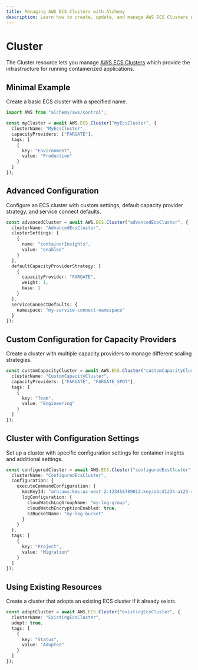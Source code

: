 ```yaml
---
title: Managing AWS ECS Clusters with Alchemy
description: Learn how to create, update, and manage AWS ECS Clusters using Alchemy Cloud Control.
---
```


# Cluster

The Cluster resource lets you manage [AWS ECS Clusters](https://docs.aws.amazon.com/ecs/latest/userguide/) which provide the infrastructure for running containerized applications.

## Minimal Example

Create a basic ECS cluster with a specified name.

```ts
import AWS from "alchemy/aws/control";

const myCluster = await AWS.ECS.Cluster("myEcsCluster", {
  clusterName: "MyEcsCluster",
  capacityProviders: ["FARGATE"],
  tags: [
    {
      key: "Environment",
      value: "Production"
    }
  ]
});
```

## Advanced Configuration

Configure an ECS cluster with custom settings, default capacity provider strategy, and service connect defaults.

```ts
const advancedCluster = await AWS.ECS.Cluster("advancedEcsCluster", {
  clusterName: "AdvancedEcsCluster",
  clusterSettings: [
    {
      name: "containerInsights",
      value: "enabled"
    }
  ],
  defaultCapacityProviderStrategy: [
    {
      capacityProvider: "FARGATE",
      weight: 1,
      base: 1
    }
  ],
  serviceConnectDefaults: {
    namespace: "my-service-connect-namespace"
  }
});
```

## Custom Configuration for Capacity Providers

Create a cluster with multiple capacity providers to manage different scaling strategies.

```ts
const customCapacityCluster = await AWS.ECS.Cluster("customCapacityCluster", {
  clusterName: "CustomCapacityCluster",
  capacityProviders: ["FARGATE", "FARGATE_SPOT"],
  tags: [
    {
      key: "Team",
      value: "Engineering"
    }
  ]
});
```

## Cluster with Configuration Settings

Set up a cluster with specific configuration settings for container insights and additional settings.

```ts
const configuredCluster = await AWS.ECS.Cluster("configuredEcsCluster", {
  clusterName: "ConfiguredEcsCluster",
  configuration: {
    executeCommandConfiguration: {
      kmsKeyId: "arn:aws:kms:us-west-2:123456789012:key/abcd1234-a123-456a-a12b-a123b4cd56ef",
      logConfiguration: {
        cloudWatchLogGroupName: "my-log-group",
        cloudWatchEncryptionEnabled: true,
        s3BucketName: "my-log-bucket"
      }
    }
  },
  tags: [
    {
      key: "Project",
      value: "Migration"
    }
  ]
});
``` 

## Using Existing Resources

Create a cluster that adopts an existing ECS cluster if it already exists.

```ts
const adoptCluster = await AWS.ECS.Cluster("existingEcsCluster", {
  clusterName: "ExistingEcsCluster",
  adopt: true,
  tags: [
    {
      key: "Status",
      value: "Adopted"
    }
  ]
});
```